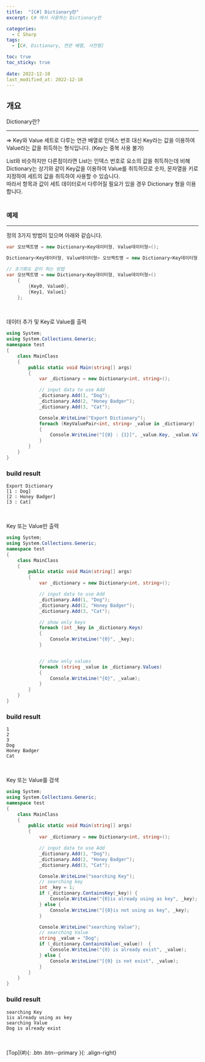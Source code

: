 ```yaml
---
title:  "[C#] Dictionary란"
excerpt: C# 에서 사용하는 Dictionary란

categories:
  - C Sharp
tags:
  - [C#, Dictionary, 연관 배열, 사전형]

toc: true
toc_sticky: true
 
date: 2022-12-10
last_modified_at: 2022-12-10
---
```


## 개요
Dictionary란? <br>

--- 
=> Key와 Value 세트로 다루는 연관 배열로 인덱스 번호 대신 Key라는 값을 이용하여 Value라는 값을 취득하는 형식입니다. (Key는 중복 사용 불가)<br>

List와 비슷하지만 다른점이라면 List는 인덱스 번호로 요소의 값을 취득하는데 비해<br>
Dictionary는 상기와 같이 Key값을 이용하여 Value를 취득하므로 숫자, 문자열을 키로 지정하여 세트의 값을 취득하여 사용할 수 있습니다.<br>
따라서 항목과 값이 세트 데이터로서 다루어질 필요가 있을 경우 Dictionary 형을 이용합니다.
<br><br>

### 예제
--- 

정의
3가지 방법이 있으며 아래와 같습니다.
``` C#
var 오브젝트명 = new Dictionary<Key데이터형, Value데이터형>();
``` 

``` C#
Dictionary<Key데이터형, Value데이터형> 오브젝트명 = new Dictionary<Key데이터형, Value데이터형>()
``` 

``` C#
// 초기화도 같이 하는 방법
var 오브젝트명 = new Dictionary<Key데이터형, Value데이터형>()
    {
        {Key0, Value0},
        {Key1, Value1}
    };
``` 

<br>

데이터 추가 및 Key로 Value를 출력
``` C#
using System;
using System.Collections.Generic;
namespace test
{
    class MainClass
    {
        public static void Main(string[] args)
        {
            var _dictionary = new Dictionary<int, string>();

            // input data to use Add
            _dictionary.Add(1, "Dog");
            _dictionary.Add(2, "Honey Badger");
            _dictionary.Add(3, "Cat");

            Console.WriteLine("Export Dictionary");
            foreach (KeyValuePair<int, string> _value in _dictionary)
            {
                Console.WriteLine("[{0} : {1}]", _value.Key, _value.Value);
            }
        }
    }
}
```

### build result

```
Export Dictionary
[1 : Dog]
[2 : Honey Badger]
[3 : Cat]
```
<br>

Key 또는 Value만 출력
``` C#
using System;
using System.Collections.Generic;
namespace test
{
    class MainClass
    {
        public static void Main(string[] args)
        {
            var _dictionary = new Dictionary<int, string>();

            // input data to use Add
            _dictionary.Add(1, "Dog");
            _dictionary.Add(2, "Honey Badger");
            _dictionary.Add(3, "Cat");

            // show only keys
            foreach (int _key in _dictionary.Keys)
            {
                Console.WriteLine("{0}", _key);
            }


            // show only values
            foreach (string _value in _dictionary.Values)
            {
                Console.WriteLine("{0}", _value);
            }
        }
    }
}
```

### build result

```
1
2
3
Dog
Honey Badger
Cat
```
<br>

Key 또는 Value를 검색
``` C#
using System;
using System.Collections.Generic;
namespace test
{
    class MainClass
    {
        public static void Main(string[] args)
        {
            var _dictionary = new Dictionary<int, string>();

            // input data to use Add
            _dictionary.Add(1, "Dog");
            _dictionary.Add(2, "Honey Badger");
            _dictionary.Add(3, "Cat");

            Console.WriteLine("searching Key");
            // searching key
            int _key = 1;
            if (_dictionary.ContainsKey(_key)) {
                Console.WriteLine("{0}is already using as key", _key);
            } else {
                Console.WriteLine("[{0}is not using as key", _key);
            }

            Console.WriteLine("searching Value");
            // searching Value
            string _value = "Dog";
            if (_dictionary.ContainsValue(_value))  {
                Console.WriteLine("{0} is already exist", _value);
            } else {
                Console.WriteLine("[{0} is not exist", _value);
            }
        }
    }
}
```

### build result

```
searching Key
1is already using as key
searching Value
Dog is already exist
```
<br>



<br>
[Top](#){: .btn .btn--primary }{: .align-right}